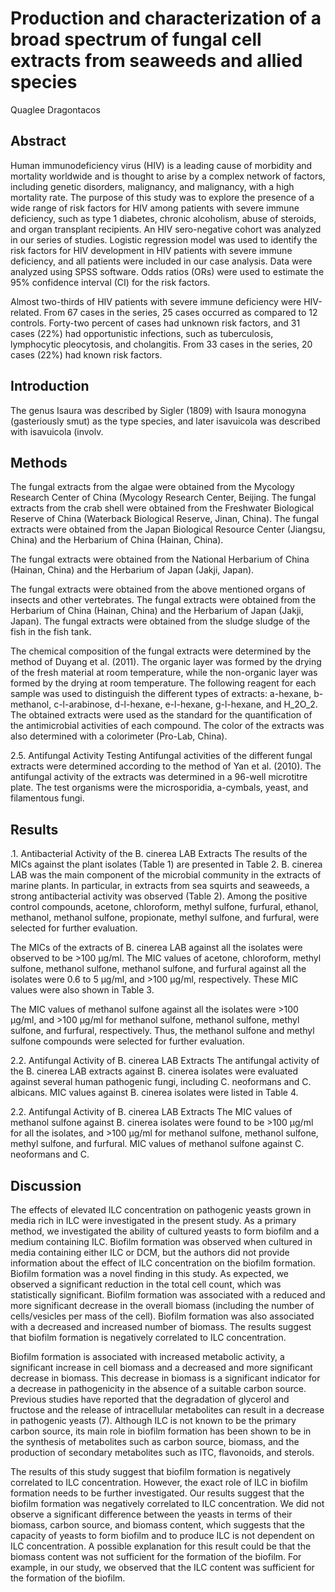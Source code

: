 # Production and characterization of a broad spectrum of fungal cell extracts from seaweeds and allied species
Quaglee Dragontacos


## Abstract
Human immunodeficiency virus (HIV) is a leading cause of morbidity and mortality worldwide and is thought to arise by a complex network of factors, including genetic disorders, malignancy, and malignancy, with a high mortality rate. The purpose of this study was to explore the presence of a wide range of risk factors for HIV among patients with severe immune deficiency, such as type 1 diabetes, chronic alcoholism, abuse of steroids, and organ transplant recipients. An HIV sero-negative cohort was analyzed in our series of studies. Logistic regression model was used to identify the risk factors for HIV development in HIV patients with severe immune deficiency, and all patients were included in our case analysis. Data were analyzed using SPSS software. Odds ratios (ORs) were used to estimate the 95% confidence interval (CI) for the risk factors.

Almost two-thirds of HIV patients with severe immune deficiency were HIV-related. From 67 cases in the series, 25 cases occurred as compared to 12 controls. Forty-two percent of cases had unknown risk factors, and 31 cases (22%) had opportunistic infections, such as tuberculosis, lymphocytic pleocytosis, and cholangitis. From 33 cases in the series, 20 cases (22%) had known risk factors.


## Introduction
The genus Isaura was described by Sigler (1809) with Isaura monogyna (gasteriously smut) as the type species, and later isavuicola was described with isavuicola (involv.


## Methods
The fungal extracts from the algae were obtained from the Mycology Research Center of China (Mycology Research Center, Beijing. The fungal extracts from the crab shell were obtained from the Freshwater Biological Reserve of China (Waterback Biological Reserve, Jinan, China). The fungal extracts were obtained from the Japan Biological Resource Center (Jiangsu, China) and the Herbarium of China (Hainan, China).

The fungal extracts were obtained from the National Herbarium of China (Hainan, China) and the Herbarium of Japan (Jakji, Japan).

The fungal extracts were obtained from the above mentioned organs of insects and other vertebrates. The fungal extracts were obtained from the Herbarium of China (Hainan, China) and the Herbarium of Japan (Jakji, Japan). The fungal extracts were obtained from the sludge sludge of the fish in the fish tank.

The chemical composition of the fungal extracts were determined by the method of Duyang et al. (2011). The organic layer was formed by the drying of the fresh material at room temperature, while the non-organic layer was formed by the drying at room temperature. The following reagent for each sample was used to distinguish the different types of extracts: a-hexane, b-methanol, c-l-arabinose, d-l-hexane, e-l-hexane, g-l-hexane, and H_2O_2. The obtained extracts were used as the standard for the quantification of the antimicrobial activities of each compound. The color of the extracts was also determined with a colorimeter (Pro-Lab, China).

2.5. Antifungal Activity Testing
Antifungal activities of the different fungal extracts were determined according to the method of Yan et al. (2010). The antifungal activity of the extracts was determined in a 96-well microtitre plate. The test organisms were the microsporidia, a-cymbals, yeast, and filamentous fungi.


## Results

.1. Antibacterial Activity of the B. cinerea LAB Extracts
The results of the MICs against the plant isolates (Table 1) are presented in Table 2. B. cinerea LAB was the main component of the microbial community in the extracts of marine plants. In particular, in extracts from sea squirts and seaweeds, a strong antibacterial activity was observed (Table 2). Among the positive control compounds, acetone, chloroform, methyl sulfone, furfural, ethanol, methanol, methanol sulfone, propionate, methyl sulfone, and furfural, were selected for further evaluation.

The MICs of the extracts of B. cinerea LAB against all the isolates were observed to be >100 µg/ml. The MIC values of acetone, chloroform, methyl sulfone, methanol sulfone, methanol sulfone, and furfural against all the isolates were 0.6 to 5 µg/ml, and >100 µg/ml, respectively. These MIC values were also shown in Table 3.

The MIC values of methanol sulfone against all the isolates were >100 µg/ml, and >100 µg/ml for methanol sulfone, methanol sulfone, methyl sulfone, and furfural, respectively. Thus, the methanol sulfone and methyl sulfone compounds were selected for further evaluation.

2.2. Antifungal Activity of B. cinerea LAB Extracts
The antifungal activity of the B. cinerea LAB extracts against B. cinerea isolates were evaluated against several human pathogenic fungi, including C. neoformans and C. albicans. MIC values against B. cinerea isolates were listed in Table 4.

2.2. Antifungal Activity of B. cinerea LAB Extracts
The MIC values of methanol sulfone against B. cinerea isolates were found to be >100 µg/ml for all the isolates, and >100 µg/ml for methanol sulfone, methanol sulfone, methyl sulfone, and furfural. MIC values of methanol sulfone against C. neoformans and C.


## Discussion
The effects of elevated ILC concentration on pathogenic yeasts grown in media rich in ILC were investigated in the present study. As a primary method, we investigated the ability of cultured yeasts to form biofilm and a medium containing ILC. Biofilm formation was observed when cultured in media containing either ILC or DCM, but the authors did not provide information about the effect of ILC concentration on the biofilm formation. Biofilm formation was a novel finding in this study. As expected, we observed a significant reduction in the total cell count, which was statistically significant. Biofilm formation was associated with a reduced and more significant decrease in the overall biomass (including the number of cells/vesicles per mass of the cell). Biofilm formation was also associated with a decreased and increased number of biomass. The results suggest that biofilm formation is negatively correlated to ILC concentration.

Biofilm formation is associated with increased metabolic activity, a significant increase in cell biomass and a decreased and more significant decrease in biomass. This decrease in biomass is a significant indicator for a decrease in pathogenicity in the absence of a suitable carbon source. Previous studies have reported that the degradation of glycerol and fructose and the release of intracellular metabolites can result in a decrease in pathogenic yeasts (7). Although ILC is not known to be the primary carbon source, its main role in biofilm formation has been shown to be in the synthesis of metabolites such as carbon source, biomass, and the production of secondary metabolites such as ITC, flavonoids, and sterols.

The results of this study suggest that biofilm formation is negatively correlated to ILC concentration. However, the exact role of ILC in biofilm formation needs to be further investigated. Our results suggest that the biofilm formation was negatively correlated to ILC concentration. We did not observe a significant difference between the yeasts in terms of their biomass, carbon source, and biomass content, which suggests that the capacity of yeasts to form biofilm and to produce ILC is not dependent on ILC concentration. A possible explanation for this result could be that the biomass content was not sufficient for the formation of the biofilm. For example, in our study, we observed that the ILC content was sufficient for the formation of the biofilm.
